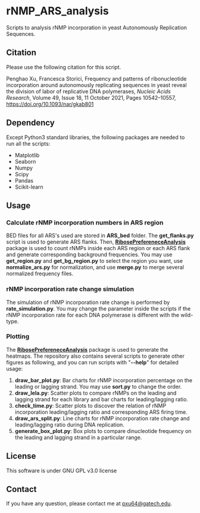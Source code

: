 # rNMP_ARS_analysis
Scripts to analysis rNMP incorporation in yeast Autonomously Replication Sequences.

## Citation
Please use the following citation for this script.

Penghao Xu, Francesca Storici, Frequency and patterns of ribonucleotide incorporation around autonomously replicating sequences in yeast reveal the division of labor of replicative DNA polymerases, _Nucleic Acids Research_, Volume 49, Issue 18, 11 October 2021, Pages 10542–10557, https://doi.org/10.1093/nar/gkab801


## Dependency

Except Python3 standard libraries, the following packages are needed to run all the scripts:

- Matplotlib
- Seaborn
- Numpy
- Scipy
- Pandas
- Scikit-learn

## Usage

### Calculate rNMP incorporation numbers in ARS region

BED files for all ARS's used are stored in __ARS_bed__ folder. The __get_flanks.py__ script is used to generate ARS flanks. Then, [__RibosePrefereneceAnalysis__](https://github.com/xph9876/RibosePreferenceAnalysis) package is used to count rNMPs inside each ARS region or each ARS flank and generate corresponding background frequencies. You may use __get_region.py__ and __get_bg_region.py__ to select the region you want, use __normalize_ars.py__ for normalization, and use __merge.py__ to merge several normalized frequency files.

### rNMP incorporation rate change simulation

The simulation of rNMP incorporation rate change is performed by __rate_simulation.py__. You may change the parameter inside the scripts if the rNMP incorporation rate for each DNA polymerase is different with the wild-type.

### Plotting

The [__RibosePrefereneceAnalysis__](https://github.com/xph9876/RibosePreferenceAnalysis) package is used to generate the heatmaps. The repository also contains several scripts to generate other figures as following, and you can run scripts with "__--help__" for detailed usage:

1. __draw_bar_plot.py__: Bar charts for rNMP incorporation percentage on the leading or lagging strand. You may use __sort.py__ to change the order.
2. __draw_lela.py__: Scatter plots to compare rNMPs on the leading and lagging strand for each library and bar charts for leading/lagging ratio.
3. __check_time.py__: Scatter plots to discover the relation of rNMP incorporation leading/lagging ratio and corresponding ARS firing time.
4. __draw_ars_split.py__: Line charts for rNMP incorporation rate change and leading/lagging ratio during DNA replication. 
5. __generate_box_plot.py__: Box plots to compare dinucleotide frequency on the leading and lagging strand in a particular range.

## License

This software is under GNU GPL v3.0 license

## Contact

If you have any question, please contact me at [pxu64@gatech.edu](mailto:pxu64@gatech.edu).


